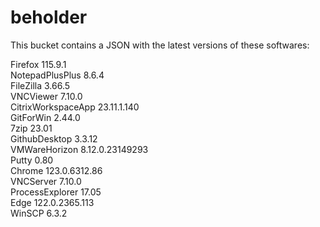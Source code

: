 # beholder
This bucket contains a JSON with the latest versions of these softwares:

Firefox            115.9.1          
NotepadPlusPlus    8.6.4            
FileZilla          3.66.5           
VNCViewer          7.10.0           
CitrixWorkspaceApp 23.11.1.140      
GitForWin          2.44.0           
7zip               23.01            
GithubDesktop      3.3.12           
VMWareHorizon      8.12.0.23149293  
Putty              0.80             
Chrome             123.0.6312.86    
VNCServer          7.10.0           
ProcessExplorer    17.05            
Edge               122.0.2365.113   
WinSCP             6.3.2            



